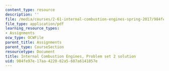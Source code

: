 ```yaml
---
content_type: resource
description: ''
file: /media/courses/2-61-internal-combustion-engines-spring-2017/984fe97e17aa422082a5687a6141857e_MIT2_61S17_ps2_soln.pdf
file_type: application/pdf
learning_resource_types:
- Assignments
ocw_type: OCWFile
parent_title: Assignments
parent_type: CourseSection
resourcetype: Document
title: Internal Combustion Engines, Problem set 2 solution
uid: 984fe97e-17aa-4220-82a5-687a6141857e
---
```

